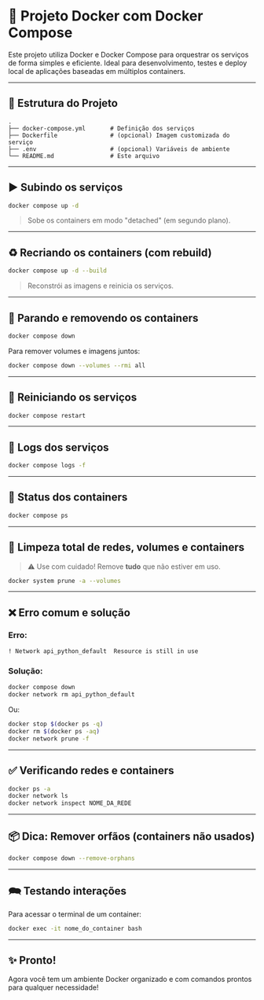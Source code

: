 # 🚀 Projeto Docker com Docker Compose

Este projeto utiliza Docker e Docker Compose para orquestrar os serviços de forma simples e eficiente. Ideal para desenvolvimento, testes e deploy local de aplicações baseadas em múltiplos containers.

---

## 📁 Estrutura do Projeto

```
.
├── docker-compose.yml       # Definição dos serviços
├── Dockerfile               # (opcional) Imagem customizada do serviço
├── .env                     # (opcional) Variáveis de ambiente
└── README.md                # Este arquivo
```

---

## ▶️ Subindo os serviços

```bash
docker compose up -d
```

> Sobe os containers em modo "detached" (em segundo plano).

---

## ♻️ Recriando os containers (com rebuild)

```bash
docker compose up -d --build
```

> Reconstrói as imagens e reinicia os serviços.

---

## 👏 Parando e removendo os containers

```bash
docker compose down
```

Para remover volumes e imagens juntos:

```bash
docker compose down --volumes --rmi all
```

---

## 🔀 Reiniciando os serviços

```bash
docker compose restart
```

---

## 📜 Logs dos serviços

```bash
docker compose logs -f
```

---

## 🧠 Status dos containers

```bash
docker compose ps
```

---

## 🧹 Limpeza total de redes, volumes e containers

> ⚠️ Use com cuidado! Remove **tudo** que não estiver em uso.

```bash
docker system prune -a --volumes
```

---

## ❌ Erro comum e solução

### Erro:

```
! Network api_python_default  Resource is still in use
```

### Solução:

```bash
docker compose down
docker network rm api_python_default
```

Ou:

```bash
docker stop $(docker ps -q)
docker rm $(docker ps -aq)
docker network prune -f
```

---

## ✅ Verificando redes e containers

```bash
docker ps -a
docker network ls
docker network inspect NOME_DA_REDE
```

---

## 📦 Dica: Remover orfãos (containers não usados)

```bash
docker compose down --remove-orphans
```

---

## 🗪 Testando interações

Para acessar o terminal de um container:

```bash
docker exec -it nome_do_container bash
```

---

## ✨ Pronto!

Agora você tem um ambiente Docker organizado e com comandos prontos para qualquer necessidade!
